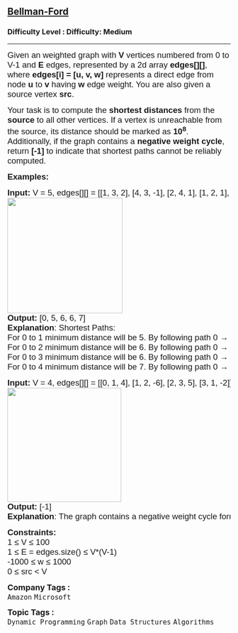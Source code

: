 <h2><a href="https://www.geeksforgeeks.org/problems/distance-from-the-source-bellman-ford-algorithm/1?utm_source=geeksforgeeks">Bellman-Ford</a></h2><h3>Difficulty Level : Difficulty: Medium</h3><hr><div class="problems_problem_content__Xm_eO"><p><span style="font-family: arial, helvetica, sans-serif;"><span style="font-size: 18.6667px;">Given an weighted graph with <strong>V</strong> vertices numbered from 0 to V-1 and <strong>E</strong> edges, represented by a 2d array <strong>edges[][]</strong>, where <strong>edges[i] = [u, v, w]</strong> represents a direct edge from node <strong>u</strong> to <strong>v</strong> having <strong>w</strong> edge weight. You are also given a source vertex <strong>src</strong>.</span></span></p>
<p><span style="font-family: arial, helvetica, sans-serif;"><span style="font-size: 18.6667px;">Your task is to compute the <strong>shortest distances</strong> from the <strong>source</strong> to all other vertices. If a vertex is unreachable from the source, its distance should be marked as <strong>10<sup>8</sup></strong>. Additionally, if the graph contains a <strong>negative weight cycle</strong>, return <strong>[-1]</strong> to indicate that shortest paths cannot be reliably computed.</span></span></p>
<p><strong style="font-family: arial, helvetica, sans-serif; font-size: 14pt;">Examples:</strong></p>
<pre><span style="font-size: 14pt;"><strong style="font-family: arial, helvetica, sans-serif;">Input: </strong><span style="font-family: arial, helvetica, sans-serif;">V = 5, edges[][] = [[1, 3, 2], [4, 3, -1], [2, 4, 1], [1, 2, 1], [0, 1, 5]], src = 0
<img src="https://media.geeksforgeeks.org/img-practice/prod/addEditProblem/893096/Web/Other/blobid0_1744455175.jpg" width="260" height="260"><br></span><strong style="font-family: arial, helvetica, sans-serif;">Output:</strong><span style="font-family: arial, helvetica, sans-serif;"> [0, 5, 6, 6, 7]
</span><strong style="font-family: arial, helvetica, sans-serif;">Explanation</strong><span style="font-family: arial, helvetica, sans-serif;">: Shortest Paths:<br>For 0 to 1 minimum distance will be 5. By following path 0 → 1
For 0 to 2 minimum distance will be 6. By following path 0 → 1  → 2
For 0 to 3 minimum distance will be 6. By following path 0 → 1  → 2 → 4 → 3 
For 0 to 4 minimum distance will be 7. By following path 0 → 1  → 2 → 4
</span></span></pre>
<pre><span style="font-size: 14pt;"><strong style="font-family: arial, helvetica, sans-serif;">Input: </strong><span style="font-family: arial, helvetica, sans-serif;">V = 4, edges[][] = [[0, 1, 4], [1, 2, -6], [2, 3, 5], [3, 1, -2]], src = 0
<img src="https://media.geeksforgeeks.org/img-practice/prod/addEditProblem/893096/Web/Other/blobid1_1744455218.jpg" width="257" height="257"><br></span><strong style="font-family: arial, helvetica, sans-serif;">Output: </strong><span style="font-family: arial, helvetica, sans-serif;">[-1]
</span><strong style="font-family: arial, helvetica, sans-serif;">Explanation</strong><span style="font-family: arial, helvetica, sans-serif;">: The graph contains a negative weight cycle formed by the path 1 → 2 → 3 → 1, where the total weight of the cycle is negative.
</span></span></pre>
<p><span style="font-size: 14pt; font-family: arial, helvetica, sans-serif;"><strong>Constraints:<br></strong></span><span style="font-family: arial, helvetica, sans-serif;"><span style="font-size: 18.6667px;">1 ≤ V ≤ 100<br></span></span><span style="font-family: arial, helvetica, sans-serif;"><span style="font-size: 18.6667px;">1 ≤ E = edges.size() ≤ V*(V-1)</span><br></span><span style="font-family: arial, helvetica, sans-serif;"><span style="font-size: 18.6667px;">-1000 ≤ w ≤ 1000</span><br></span><span style="font-family: arial, helvetica, sans-serif;"><span style="font-size: 18.6667px;">0 ≤ src &lt; V</span></span></p></div><p><span style=font-size:18px><strong>Company Tags : </strong><br><code>Amazon</code>&nbsp;<code>Microsoft</code>&nbsp;<br><p><span style=font-size:18px><strong>Topic Tags : </strong><br><code>Dynamic Programming</code>&nbsp;<code>Graph</code>&nbsp;<code>Data Structures</code>&nbsp;<code>Algorithms</code>&nbsp;